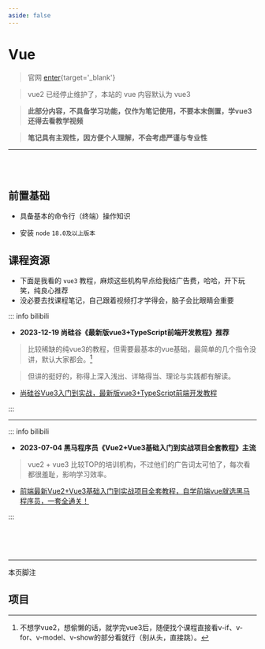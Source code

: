 ```yaml
---
aside: false
---
```

# Vue

> 官网 [enter](https://cn.vuejs.org/){target='_blank'}

> vue2 已经停止维护了，本站的 vue 内容默认为 vue3 

> **此部分内容，不具备学习功能，仅作为笔记使用，不要本末倒置，学vue3还得去看教学视频** 

> **笔记具有主观性，因方便个人理解，不会考虑严谨与专业性**

---

<br>

<br> 

## 前置基础

- 具备基本的命令行（终端）操作知识

- 安装 `node` `18.0及以上版本`

## 课程资源

- 下面是我看的 `vue3` 教程，麻烦这些机构早点给我结广告费，哈哈，开下玩笑，纯良心推荐 
- 没必要去找课程笔记，自己跟着视频打才学得会，脑子会比眼睛会重要

::: info  <Badge type='info'>bilibili</Badge>

- **<Badge type='info'>2023-12-19</Badge> 尚硅谷《最新版vue3+TypeScript前端开发教程》<Badge type='warning'>推荐</Badge>**



> 比较稀缺的纯vue3的教程，但需要最基本的vue基础，最简单的几个指令没讲，默认大家都会。[^ko]

> 但讲的挺好的，称得上深入浅出、详略得当、理论与实践都有解读。





- [尚硅谷Vue3入门到实战，最新版vue3+TypeScript前端开发教程](https://www.bilibili.com/video/BV1Za4y1r7KE/?share_source=copy_web&vd_source=208ad8437d7a696e8bb3807400e31301)

:::

---

::: info  <Badge type='info'>bilibili</Badge>

- **<Badge type='info'>2023-07-04</Badge> 黑马程序员《Vue2+Vue3基础入门到实战项目全套教程》<Badge type='warning'>主流</Badge>**



> vue2 + vue3 比较TOP的培训机构，不过他们的广告词太可怕了，每次看都很羞耻，影响学习效率。


- [前端最新Vue2+Vue3基础入门到实战项目全套教程，自学前端vue就选黑马程序员，一套全通关！](https://www.bilibili.com/video/BV1HV4y1a7n4/?share_source=copy_web&vd_source=208ad8437d7a696e8bb3807400e31301)

:::


<br>

<br>

<br>

---
<Badge type='info'>本页脚注</Badge>

[^ko]:不想学vue2，想偷懒的话，就学完vue3后，随便找个课程直接看v-if、v-for、v-model、v-show的部分看就行（别从头，直接跳）。


## 项目